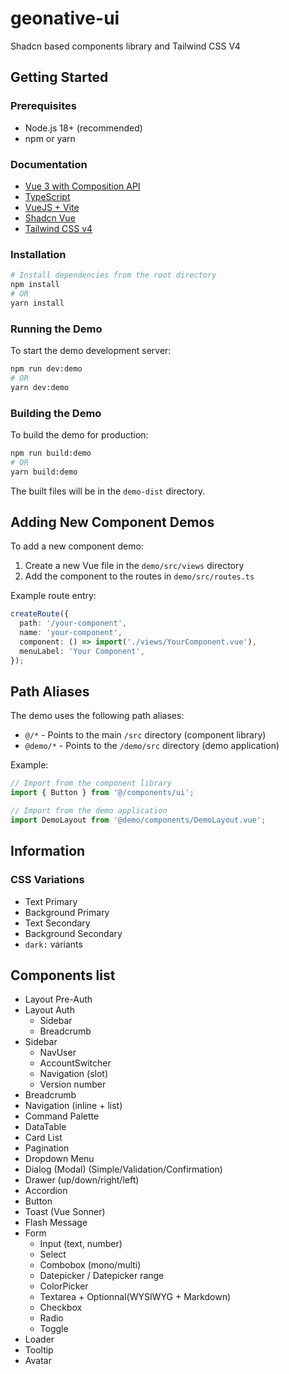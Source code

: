 # geonative-ui

Shadcn based components library and Tailwind CSS V4

## Getting Started

### Prerequisites

- Node.js 18+ (recommended)
- npm or yarn

### Documentation

- [Vue 3 with Composition API](https://vuejs.org/guide/introduction)
- [TypeScript](https://www.typescriptlang.org/)
- [VueJS + Vite](???)
- [Shadcn Vue](https://www.shadcn-vue.com/)
- [Tailwind CSS v4](https://tailwindcss.com/)

### Installation

```bash
# Install dependencies from the root directory
npm install
# OR
yarn install
```

### Running the Demo

To start the demo development server:

```bash
npm run dev:demo
# OR
yarn dev:demo
```

### Building the Demo

To build the demo for production:

```bash
npm run build:demo
# OR
yarn build:demo
```

The built files will be in the `demo-dist` directory.

## Adding New Component Demos

To add a new component demo:

1. Create a new Vue file in the `demo/src/views` directory
2. Add the component to the routes in `demo/src/routes.ts`

Example route entry:

```typescript
createRoute({
  path: '/your-component',
  name: 'your-component',
  component: () => import('./views/YourComponent.vue'),
  menuLabel: 'Your Component',
});
```

## Path Aliases

The demo uses the following path aliases:

- `@/*` - Points to the main `/src` directory (component library)
- `@demo/*` - Points to the `/demo/src` directory (demo application)

Example:

```typescript
// Import from the component library
import { Button } from '@/components/ui';

// Import from the demo application
import DemoLayout from '@demo/components/DemoLayout.vue';
```

## Information

### CSS Variations

- Text Primary
- Background Primary
- Text Secondary
- Background Secondary
- `dark:` variants

## Components list

- Layout Pre-Auth
- Layout Auth
  - Sidebar
  - Breadcrumb
- Sidebar
  - NavUser
  - AccountSwitcher
  - Navigation (slot)
  - Version number
- Breadcrumb
- Navigation (inline + list)
- Command Palette
- DataTable
- Card List
- Pagination
- Dropdown Menu
- Dialog (Modal) (Simple/Validation/Confirmation)
- Drawer (up/down/right/left)
- Accordion
- Button
- Toast (Vue Sonner)
- Flash Message
- Form
  - Input (text, number)
  - Select
  - Combobox (mono/multi)
  - Datepicker / Datepicker range
  - ColorPicker
  - Textarea + Optionnal(WYSIWYG + Markdown)
  - Checkbox
  - Radio
  - Toggle
- Loader
- Tooltip
- Avatar
